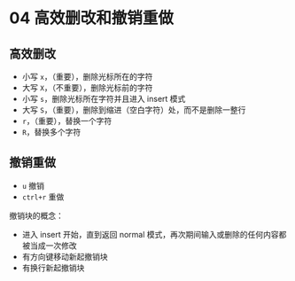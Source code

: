 # 04 高效删改和撤销重做

## 高效删改

- 小写 `x`，（重要），删除光标所在的字符
- 大写 `X`，（不重要），删除光标前的字符
- 小写 `s`，删除光标所在字符并且进入 insert 模式
- 大写 `S`，（重要），删除到缩进（空白字符）处，而不是删除一整行
- `r`，（重要），替换一个字符
- `R`，替换多个字符



## 撤销重做

- `u` 撤销
- `ctrl+r` 重做

撤销块的概念：

- 进入 insert 开始，直到返回 normal 模式，再次期间输入或删除的任何内容都被当成一次修改
- 有方向键移动新起撤销块
- 有换行新起撤销块




